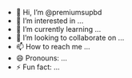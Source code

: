 - 👋 Hi, I’m @premiumsupbd
- 👀 I’m interested in ...
- 🌱 I’m currently learning ...
- 💞️ I’m looking to collaborate on ...
- 📫 How to reach me ...
- 😄 Pronouns: ...
- ⚡ Fun fact: ...

<!---
premiumsupbd/premiumsupbd is a ✨ special ✨ repository because its `README.md` (this file) appears on your GitHub profile.
You can click the Preview link to take a look at your changes.
--->
